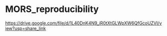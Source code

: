 # MORS_reproducibility

https://drive.google.com/file/d/1L40DnK4N9_iR0tXtGLWpXW6QfGcoUZVI/view?usp=share_link
